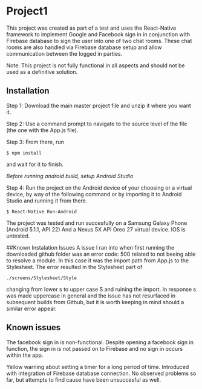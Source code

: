 # Project1
This project was created as part of a test and uses the React-Native framework to implement Google and Facebook sign in in conjunction with Firebase database to sign the user into one of two chat rooms. These chat rooms are also handled via Firebase database setup and allow communication between the logged in parties. 

Note: This project is not fully functional in all aspects and should not be used as a definitive solution. 

## Installation
Step 1: Download the main master project file and unzip it where you want it. 

Step 2: Use a command prompt to navigate to the source level of the file (the one with the App.js file).

Step 3: From there, run 

```
$ npm install
```

and wait for it to finish. 

*Before running android build, setup Android Studio*

Step 4: Run the project on the Android device of your choosing or a virtual device, by way of the following command or by importing it to Android Studio and running it from there.  

```
$ React-Native Run-Android
```
The project was tested and run succesfully on a Samsung Galaxy Phone (Android 5.1.1, API 22)
And a Nexus 5X API Oreo 27 virtual device. IOS is untested. 

##Known Instalation Issues
A issue I ran into when first running the downloaded github folder was an error code: 500 related to not beeing able to resolve a module. In this case it was the import path from App.js to the Stylesheet. The error resulted in the Stylesheet part of

```
./screens/Stylesheet/Style
```
changing from lower s to upper case S and ruining the import. In response s was made uppercase in general and the issue has not resurfaced in subsequent builds from Github, but it is worth keeping in mind should a similar error appear.  


## Known issues
The facebook sign in is non-functional. Despite opening a facebook sign in function, the sign in is not passed on to Firebase and no sign in occurs within the app. 

Yellow warning about setting a timer for a long period of time. Introduced with integration of Firebase database connection. No observed problems so far, but attempts to find cause have been unsuccesful as well. 
